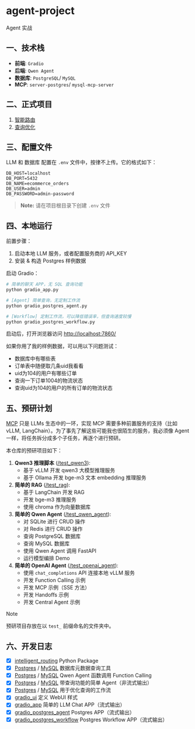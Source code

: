 # agent-project

Agent 实战

## 一、技术栈

- **前端**: `Gradio`
- **后端**: `Qwen Agent`
- **数据库**: `PostgreSQL`/ `MySQL`
- **MCP**: `server-postgres`/ `mysql-mcp-server`

## 二、正式项目

1. [智能路由](./2.intelligent_routing.ipynb)
2. [查询优化](./3.nl2sql.ipynb)

## 三、配置文件

LLM 和 数据库 配置在 `.env` 文件中，按律不上传。它的格式如下：

```
DB_HOST=localhost
DB_PORT=5432
DB_NAME=ecommerce_orders
DB_USER=admin
DB_PASSWORD=admin-password
```

> **Note:** 请在项目根目录下创建 `.env` 文件

## 四、本地运行

前置步骤：

1. 启动本地 LLM 服务，或者配置服务商的 API_KEY
2. 安装 & 构造 Postgres 样例数据

启动 Gradio：

```bash
# 简单的聊天 APP，无 SQL 查询功能
python gradio_app.py

# [Agent] 简单查询，无定制工作流
python gradio_postgres_agent.py

# [Workflow] 定制工作流，可以降低错误率，但查询速度较慢
python gradio_postgres_workflow.py
```

启动后，打开浏览器访问 [http://localhost:7860/](http://localhost:7860/)

如果你用了我的样例数据，可以用以下问题测试：

- 数据库中有哪些表
- 订单表中随便取几条uid我看看
- uid为104的用户有哪些订单
- 查询一下订单1004的物流状态
- 查询uid为104的用户的所有订单的物流状态

## 五、预研计划

[MCP](https://github.com/modelcontextprotocol/servers) 只是 LLMs 生态中的一环，实现 MCP 需要多种前置服务的支持（比如 vLLM, LangChain）。为了事先了解这些可能我也很陌生的服务，我必须像 Agent 一样，将任务拆分成多个子任务，再逐个进行预研。

本仓库的预研项目如下：

1. **Qwen3 推理脚本** ([/test_qwen3](/test_qwen3)):
   - 基于 vLLM 开发 qwen3 大模型推理服务
   - 基于 Ollama 开发 bge-m3 文本 embedding 推理服务
2. **简单的 RAG** ([/test_rag](/test_rag)):
   - 基于 LangChain 开发 RAG
   - 开发 bge-m3 推理服务
   - 使用 chroma 作为向量数据库
3. **简单的 Qwen Agent** ([/test_qwen_agent](/test_qwen_agent)):
   - 对 SQLite 进行 CRUD 操作
   - 对 Redis 进行 CRUD 操作
   - 查询 PostgreSQL 数据库
   - 查询 MySQL 数据库
   - 使用 Qwen Agent 调用 FastAPI
   - 运行模型编排 Demo
4. **简单的 OpenAI Agent** ([/test_openai_agent](/test_openai_agent)):
   - 使用 `chat_completions` API 连接本地 vLLM 服务
   - 开发 Function Calling 示例
   - 开发 MCP 示例（SSE 方法）
   - 开发 Handoffs 示例
   - 开发 Central Agent 示例

> [!NOTE]
> 预研项目存放在以 `test_` 前缀命名的文件夹中。

## 六、开发日志

- [x] [intelligent_routing](./intelligent_routing) Python Package
- [x] [Postgres](./postgres_client.py) / [MySQL](./mysql_client.py) 数据库元数据查询工具
- [x] [Postgres](./postgres_tool.py) / [MySQL](./mysql_tool.py) Qwen Agent 函数调用 Function Calling
- [x] [Postgres](./postgres_agent.py) / [MySQL](./mysql_agent.py) 带查询功能的简单 Agent（非流式输出）
- [x] [Postgres](./postgres_workflow.py) / [MySQL](./mysql_workflow.py) 用于优化查询的工作流
- [x] [gradio_ui](./gradio_ui.py) 定义 WebUI 样式
- [x] [gradio_app](./gradio_app.py) 简单的 LLM Chat APP（流式输出）
- [x] [gradio_postgres_agent](./gradio_postgres_agent.py) Postgres APP（流式输出）
- [x] [gradio_postgres_workflow](./gradio_postgres_agent.py) Postgres Workflow APP（流式输出）
